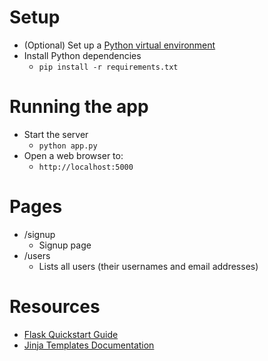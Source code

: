 # Setup

* (Optional) Set up a [Python virtual environment](http://docs.python-guide.org/en/latest/dev/virtualenvs/)
* Install Python dependencies
  * `pip install -r requirements.txt`

# Running the app

* Start the server
  * `python app.py`
* Open a web browser to:
  * `http://localhost:5000`

# Pages

* /signup
  * Signup page
* /users
  * Lists all users (their usernames and email addresses)

# Resources

* [Flask Quickstart Guide](http://flask.pocoo.org/docs/0.10/quickstart/)
* [Jinja Templates Documentation](http://jinja.pocoo.org/)
